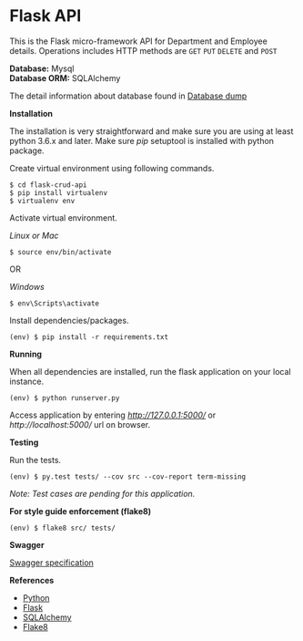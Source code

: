 # Flask API

This is the Flask micro-framework API for Department and Employee details. Operations includes HTTP methods are `GET` `PUT` `DELETE` and `POST`<br/>

**Database:** Mysql<br/>
**Database ORM:** SQLAlchemy

The detail information about database found in [Database dump](dump/README.md)

**Installation**

The installation is very straightforward and make sure you are using at least python 3.6.x and later.
Make sure *pip* setuptool is installed with python package.

Create virtual environment using following commands.

```
$ cd flask-crud-api
$ pip install virtualenv
$ virtualenv env
```

Activate virtual environment.

*Linux or Mac*

```
$ source env/bin/activate
```

OR

*Windows*

```
$ env\Scripts\activate
```

Install dependencies/packages.

```
(env) $ pip install -r requirements.txt
```

**Running**

When all dependencies are installed, run the flask application on your local instance.

```
(env) $ python runserver.py
```

Access application by entering *http://127.0.0.1:5000/* or *http://localhost:5000/* url on browser.

**Testing**

Run the tests.

```
(env) $ py.test tests/ --cov src --cov-report term-missing
```

*Note: Test cases are pending for this application.*

**For style guide enforcement (flake8)**

```
(env) $ flake8 src/ tests/
```

**Swagger**

[Swagger specification](spec/README.md)

**References**

* [Python](https://www.python.org)
* [Flask](http://flask.pocoo.org)
* [SQLAlchemy](https://www.sqlalchemy.org)
* [Flake8](http://flake8.pycqa.org)

